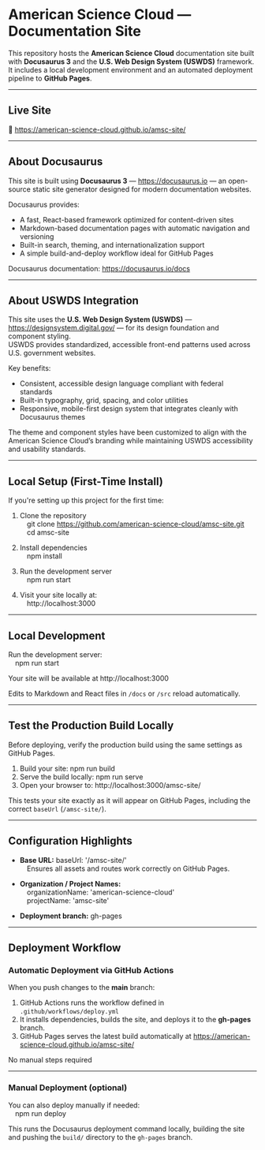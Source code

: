 # American Science Cloud — Documentation Site

This repository hosts the **American Science Cloud** documentation site built with **Docusaurus 3** and the **U.S. Web Design System (USWDS)** framework.  
It includes a local development environment and an automated deployment pipeline to **GitHub Pages**.

---

## Live Site

🔗 https://american-science-cloud.github.io/amsc-site/

---

## About Docusaurus

This site is built using **Docusaurus 3** — https://docusaurus.io — an open-source static site generator designed for modern documentation websites.

Docusaurus provides:
- A fast, React-based framework optimized for content-driven sites  
- Markdown-based documentation pages with automatic navigation and versioning  
- Built-in search, theming, and internationalization support  
- A simple build-and-deploy workflow ideal for GitHub Pages

Docusaurus documentation: https://docusaurus.io/docs

---

## About USWDS Integration

This site uses the **U.S. Web Design System (USWDS)** — https://designsystem.digital.gov/ — for its design foundation and component styling.  
USWDS provides standardized, accessible front-end patterns used across U.S. government websites.

Key benefits:
- Consistent, accessible design language compliant with federal standards  
- Built-in typography, grid, spacing, and color utilities  
- Responsive, mobile-first design system that integrates cleanly with Docusaurus themes

The theme and component styles have been customized to align with the American Science Cloud’s branding while maintaining USWDS accessibility and usability standards.

---

## Local Setup (First-Time Install)

If you're setting up this project for the first time:

1. Clone the repository  
 git clone https://github.com/american-science-cloud/amsc-site.git  
 cd amsc-site  

2. Install dependencies  
 npm install  

3. Run the development server  
 npm run start  

4. Visit your site locally at:  
 http://localhost:3000  

---

## Local Development

Run the development server:  
 npm run start  

Your site will be available at http://localhost:3000  

Edits to Markdown and React files in `/docs` or `/src` reload automatically.

---

## Test the Production Build Locally

Before deploying, verify the production build using the same settings as GitHub Pages.

1. Build your site:  npm run build  
2. Serve the build locally:  npm run serve  
3. Open your browser to:  http://localhost:3000/amsc-site/  

This tests your site exactly as it will appear on GitHub Pages, including the correct `baseUrl` (`/amsc-site/`).

---

## Configuration Highlights

- **Base URL:**  baseUrl: '/amsc-site/'   
 Ensures all assets and routes work correctly on GitHub Pages.  

- **Organization / Project Names:**    
 organizationName: 'american-science-cloud'  
 projectName: 'amsc-site'  

- **Deployment branch:**  gh-pages  

---

## Deployment Workflow

### Automatic Deployment via GitHub Actions

When you push changes to the **main** branch:

1. GitHub Actions runs the workflow defined in `.github/workflows/deploy.yml`  
2. It installs dependencies, builds the site, and deploys it to the **gh-pages** branch.  
3. GitHub Pages serves the latest build automatically at https://american-science-cloud.github.io/amsc-site/  

No manual steps required  

---

### Manual Deployment (optional)

You can also deploy manually if needed:  
 npm run deploy  

This runs the Docusaurus deployment command locally, building the site and pushing the `build/` directory to the `gh-pages` branch.
